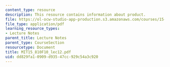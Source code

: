 ```yaml
---
content_type: resource
description: This resource contains information about product.
file: https://ol-ocw-studio-app-production.s3.amazonaws.com/courses/15-810-marketing-management-fall-2010/dd829fa10909d93547cc929c54a3c920_MIT15_810F10_lec12.pdf
file_type: application/pdf
learning_resource_types:
- Lecture Notes
parent_title: Lecture Notes
parent_type: CourseSection
resourcetype: Document
title: MIT15_810F10_lec12.pdf
uid: dd829fa1-0909-d935-47cc-929c54a3c920
---
```

